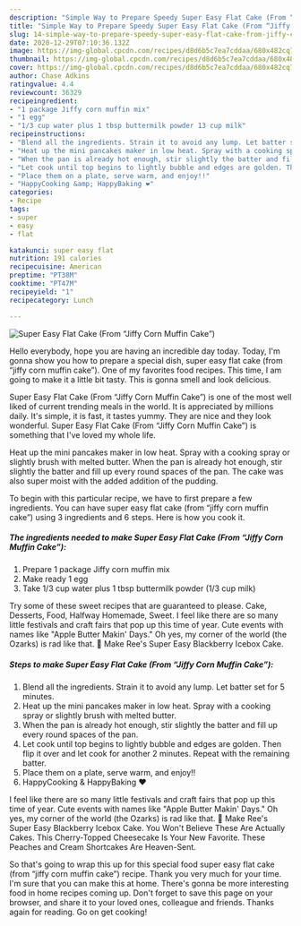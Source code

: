 ```yaml
---
description: "Simple Way to Prepare Speedy Super Easy Flat Cake (From “Jiffy Corn Muffin Cake”)"
title: "Simple Way to Prepare Speedy Super Easy Flat Cake (From “Jiffy Corn Muffin Cake”)"
slug: 14-simple-way-to-prepare-speedy-super-easy-flat-cake-from-jiffy-corn-muffin-cake
date: 2020-12-29T07:10:36.132Z
image: https://img-global.cpcdn.com/recipes/d8d6b5c7ea7cddaa/680x482cq70/super-easy-flat-cake-from-jiffy-corn-muffin-cake-recipe-main-photo.jpg
thumbnail: https://img-global.cpcdn.com/recipes/d8d6b5c7ea7cddaa/680x482cq70/super-easy-flat-cake-from-jiffy-corn-muffin-cake-recipe-main-photo.jpg
cover: https://img-global.cpcdn.com/recipes/d8d6b5c7ea7cddaa/680x482cq70/super-easy-flat-cake-from-jiffy-corn-muffin-cake-recipe-main-photo.jpg
author: Chase Adkins
ratingvalue: 4.4
reviewcount: 36329
recipeingredient:
- "1 package Jiffy corn muffin mix"
- "1 egg"
- "1/3 cup water plus 1 tbsp buttermilk powder 13 cup milk"
recipeinstructions:
- "Blend all the ingredients. Strain it to avoid any lump. Let batter set for 5 minutes."
- "Heat up the mini pancakes maker in low heat. Spray with a cooking spray or slightly brush with melted butter."
- "When the pan is already hot enough, stir slightly the batter and fill up every round spaces of the pan."
- "Let cook until top begins to lightly bubble and edges are golden. Then flip it over and let cook for another 2 minutes. Repeat with the remaining batter."
- "Place them on a plate, serve warm, and enjoy!!"
- "HappyCooking &amp; HappyBaking ❤️"
categories:
- Recipe
tags:
- super
- easy
- flat

katakunci: super easy flat 
nutrition: 191 calories
recipecuisine: American
preptime: "PT38M"
cooktime: "PT47M"
recipeyield: "1"
recipecategory: Lunch

---
```



![Super Easy Flat Cake (From “Jiffy Corn Muffin Cake”)](https://img-global.cpcdn.com/recipes/d8d6b5c7ea7cddaa/680x482cq70/super-easy-flat-cake-from-jiffy-corn-muffin-cake-recipe-main-photo.jpg)

Hello everybody, hope you are having an incredible day today. Today, I'm gonna show you how to prepare a special dish, super easy flat cake (from “jiffy corn muffin cake”). One of my favorites food recipes. This time, I am going to make it a little bit tasty. This is gonna smell and look delicious.

Super Easy Flat Cake (From “Jiffy Corn Muffin Cake”) is one of the most well liked of current trending meals in the world. It is appreciated by millions daily. It's simple, it is fast, it tastes yummy. They are nice and they look wonderful. Super Easy Flat Cake (From “Jiffy Corn Muffin Cake”) is something that I've loved my whole life.

Heat up the mini pancakes maker in low heat. Spray with a cooking spray or slightly brush with melted butter. When the pan is already hot enough, stir slightly the batter and fill up every round spaces of the pan. The cake was also super moist with the added addition of the pudding.


To begin with this particular recipe, we have to first prepare a few ingredients. You can have super easy flat cake (from “jiffy corn muffin cake”) using 3 ingredients and 6 steps. Here is how you cook it.

<!--inarticleads1-->

##### The ingredients needed to make Super Easy Flat Cake (From “Jiffy Corn Muffin Cake”):

1. Prepare 1 package Jiffy corn muffin mix
1. Make ready 1 egg
1. Take 1/3 cup water plus 1 tbsp buttermilk powder (1/3 cup milk)


Try some of these sweet recipes that are guaranteed to please. Cake, Desserts, Food, Halfway Homemade, Sweet. I feel like there are so many little festivals and craft fairs that pop up this time of year. Cute events with names like &#34;Apple Butter Makin&#39; Days.&#34; Oh yes, my corner of the world (the Ozarks) is rad like that. 🙂 Make Ree&#39;s Super Easy Blackberry Icebox Cake. 

<!--inarticleads2-->

##### Steps to make Super Easy Flat Cake (From “Jiffy Corn Muffin Cake”):

1. Blend all the ingredients. Strain it to avoid any lump. Let batter set for 5 minutes.
1. Heat up the mini pancakes maker in low heat. Spray with a cooking spray or slightly brush with melted butter.
1. When the pan is already hot enough, stir slightly the batter and fill up every round spaces of the pan.
1. Let cook until top begins to lightly bubble and edges are golden. Then flip it over and let cook for another 2 minutes. Repeat with the remaining batter.
1. Place them on a plate, serve warm, and enjoy!!
1. HappyCooking &amp; HappyBaking ❤️


I feel like there are so many little festivals and craft fairs that pop up this time of year. Cute events with names like &#34;Apple Butter Makin&#39; Days.&#34; Oh yes, my corner of the world (the Ozarks) is rad like that. 🙂 Make Ree&#39;s Super Easy Blackberry Icebox Cake. You Won&#39;t Believe These Are Actually Cakes. This Cherry-Topped Cheesecake Is Your New Favorite. These Peaches and Cream Shortcakes Are Heaven-Sent. 

So that's going to wrap this up for this special food super easy flat cake (from “jiffy corn muffin cake”) recipe. Thank you very much for your time. I'm sure that you can make this at home. There's gonna be more interesting food in home recipes coming up. Don't forget to save this page on your browser, and share it to your loved ones, colleague and friends. Thanks again for reading. Go on get cooking!
